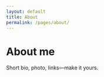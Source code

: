 ```yaml
---
layout: default
title: About
permalink: /pages/about/
---
```


# About me

Short bio, photo, links—make it yours.
